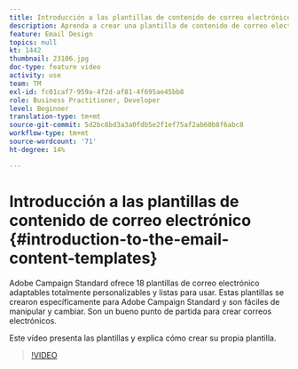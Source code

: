 ```yaml
---
title: Introducción a las plantillas de contenido de correo electrónico
description: Aprenda a crear una plantilla de contenido de correo electrónico.
feature: Email Design
topics: null
kt: 1442
thumbnail: 23106.jpg
doc-type: feature video
activity: use
team: TM
exl-id: fc01caf7-959a-4f2d-af81-4f695ae45bb8
role: Business Practitioner, Developer
level: Beginner
translation-type: tm+mt
source-git-commit: 5d2bc8bd3a3a0fdb5e2f1ef75af2ab60b8f6abc8
workflow-type: tm+mt
source-wordcount: '71'
ht-degree: 14%

---
```


# Introducción a las plantillas de contenido de correo electrónico {#introduction-to-the-email-content-templates}

Adobe Campaign Standard ofrece 18 plantillas de correo electrónico adaptables totalmente personalizables y listas para usar. Estas plantillas se crearon específicamente para Adobe Campaign Standard y son fáciles de manipular y cambiar. Son un bueno punto de partida para crear correos electrónicos.

Este vídeo presenta las plantillas y explica cómo crear su propia plantilla.

>[!VIDEO](https://video.tv.adobe.com/v/23106?quality=12)

